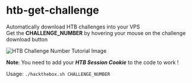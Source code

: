 # htb-get-challenge
Automatically download HTB challenges into your VPS\
Get the **CHALLENGE_NUMBER** by hovering your mouse on the challenge download button

![HTB Challenge Number Tutorial Image](https://i.imgur.com/EFHYyxR.png)

**Note**: You need to add your ***HTB Session Cookie*** to the code to work !

Usage: `./hackthebox.sh CHALLENGE_NUMBER`

